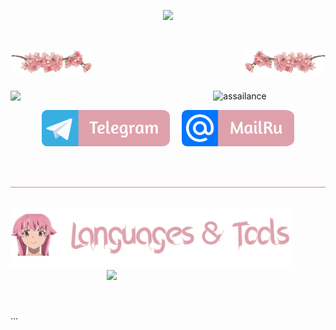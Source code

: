 <p align="center"><img src="https://media1.tenor.com/m/h7ewYc7_Yp8AAAAC/future-diary-mirai-nikki.gif" width="800"/></p>

</br>

<p>
  <img align="left" src="images/flower-2.png" width="130"/>
  <img align="right" src="images/flower.png" width="130"/>
</p>

</br>
</br>
</br>

<p>
  <img align="left" src="https://media1.tenor.com/m/iEfPnygQuroAAAAC/anime-looking-scared.gif" width="230"/>
  <p align="center">
    <img src="https://readme-typing-svg.demolab.com?font=Fira+Code&size=60&pause=200&color=dea1ac&center=true&random=false&height=100&lines=assailance" alt="assailance" />
    <p align="center">
      <img src="images/telegram.png" width="205"/>
      &nbsp;&nbsp;&nbsp;
      <img src="images/mailru.png" width="180"/>
    </p>
  </p>
</p>

</br>
</br>

<img src="images/border.png" width="100%" height="0.5"/>

</br>

<!--   <img align="left" src="https://media1.tenor.com/m/iEfPnygQuroAAAAC/anime-looking-scared.gif" width="230"/> -->


## <img src="images/languages_title.png" width="450"/> <img align="right" src="https://media.tenor.com/mS0fUae_nrsAAAAM/kingstyle.gif" width="350"/>

</br>
</br>

<p align="left">
  ...
</p>
